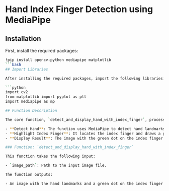 # Hand Index Finger Detection using MediaPipe

## Installation

First, install the required packages:

```bash
!pip install opencv-python mediapipe matplotlib
```bash
## Import Libraries

After installing the required packages, import the following libraries:

```python
import cv2
from matplotlib import pyplot as plt
import mediapipe as mp

## Function Description

The core function, `detect_and_display_hand_with_index_finger`, processes an input image to detect the hand and places a green dot on the index finger tip:

- **Detect Hand**: The function uses MediaPipe to detect hand landmarks in the image.
- **Highlight Index Finger**: It locates the index finger and draws a green dot on the finger tip.
- **Display Result**: The image with the green dot on the index finger is displayed.

### Function: `detect_and_display_hand_with_index_finger`

This function takes the following input:

- `image_path`: Path to the input image file.

The function outputs:

- An image with the hand landmarks and a green dot on the index finger tip.
